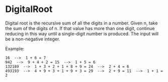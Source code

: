 # DigitalRoot
Digital root is the recursive sum of all the digits in a number.  Given n, take the sum of the digits of n. If that value has more than one digit, continue reducing in this way until a single-digit number is produced. The input will be a non-negative integer.

Example:

    16  -->  1 + 6 = 7
    942  -->  9 + 4 + 2 = 15  -->  1 + 5 = 6
    132189  -->  1 + 3 + 2 + 1 + 8 + 9 = 24  -->  2 + 4 = 6
    493193  -->  4 + 9 + 3 + 1 + 9 + 3 = 29  -->  2 + 9 = 11  -->  1 + 1 = 2

